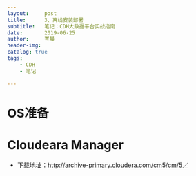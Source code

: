 ```yaml
---
layout:     post  
title:      3、离线安装部署    
subtitle:   笔记：CDH大数据平台实战指南 
date:       2019-06-25  
author:     岑晨  
header-img: 
catalog: true  
tags:  
    - CDH     
    - 笔记     

---
```


# OS准备



# Cloudeara Manager 

- 下载地址：http://archive-primary.cloudera.com/cm5/cm/5／
